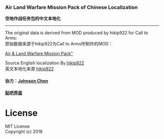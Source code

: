 ### Air Land Warfare Mission Pack of Chinese Localization
**空地作战任务包的中文本地化**

***

The original data is derived from MOD produced by hikip922 for Call to Arms:  
原始数据来源于hikip922为Call to Arms所制作的MOD：  

[Air & Land Warfare Mission Pack"](https://steamcommunity.com/sharedfiles/filedetails/?id=1433544352 "Steam创意工坊")  

Source English localization By.[hikip922](https://steamcommunity.com/id/hikip922)  
英文本地化来源 [hikip922](https://steamcommunity.com/id/hikip922)  

#### 协力：[Johnson Chen](https://steamcommunity.com/profiles/76561198088693501)  
#### [贴吧界面](https://tieba.baidu.com/p/5946354928?red_tag=1161234349&traceid=)  

# License
MIT License  
Copyright (c) 2018  
